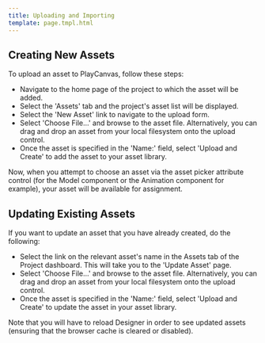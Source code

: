 ```yaml
---
title: Uploading and Importing
template: page.tmpl.html
---
```


## Creating New Assets

To upload an asset to PlayCanvas, follow these steps:

* Navigate to the home page of the project to which the asset will be added. 
* Select the 'Assets' tab and the project's asset list will be displayed.
* Select the 'New Asset' link to navigate to the upload form.
* Select 'Choose File...' and browse to the asset file. Alternatively, you can drag and drop an asset from your local filesystem onto the upload control.
* Once the asset is specified in the 'Name:' field, select 'Upload and Create' to add the asset to your asset library.

Now, when you attempt to choose an asset via the asset picker attribute control (for the Model component or the Animation component for example), your asset will be available for assignment.

## Updating Existing Assets

If you want to update an asset that you have already created, do the following:

* Select the link on the relevant asset's name in the Assets tab of the Project dashboard. This will take you to the 'Update Asset' page.
* Select 'Choose File...' and browse to the asset file. Alternatively, you can drag and drop an asset from your local filesystem onto the upload control.
* Once the asset is specified in the 'Name:' field, select 'Upload and Create' to update the asset in your asset library.

Note that you will have to reload Designer in order to see updated assets (ensuring that the browser cache is cleared or disabled).